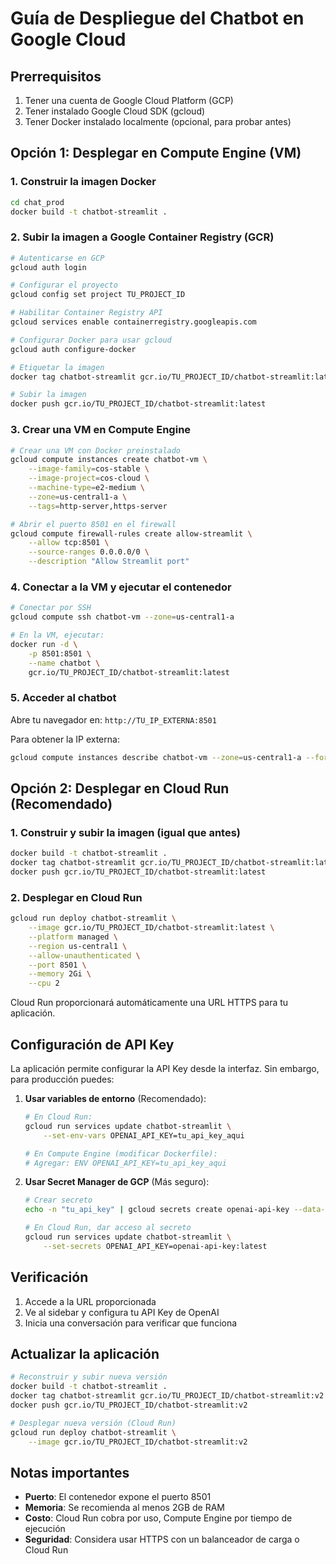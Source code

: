 # Guía de Despliegue del Chatbot en Google Cloud

## Prerrequisitos

1. Tener una cuenta de Google Cloud Platform (GCP)
2. Tener instalado Google Cloud SDK (gcloud)
3. Tener Docker instalado localmente (opcional, para probar antes)

## Opción 1: Desplegar en Compute Engine (VM)

### 1. Construir la imagen Docker

```bash
cd chat_prod
docker build -t chatbot-streamlit .
```

### 2. Subir la imagen a Google Container Registry (GCR)

```bash
# Autenticarse en GCP
gcloud auth login

# Configurar el proyecto
gcloud config set project TU_PROJECT_ID

# Habilitar Container Registry API
gcloud services enable containerregistry.googleapis.com

# Configurar Docker para usar gcloud
gcloud auth configure-docker

# Etiquetar la imagen
docker tag chatbot-streamlit gcr.io/TU_PROJECT_ID/chatbot-streamlit:latest

# Subir la imagen
docker push gcr.io/TU_PROJECT_ID/chatbot-streamlit:latest
```

### 3. Crear una VM en Compute Engine

```bash
# Crear una VM con Docker preinstalado
gcloud compute instances create chatbot-vm \
    --image-family=cos-stable \
    --image-project=cos-cloud \
    --machine-type=e2-medium \
    --zone=us-central1-a \
    --tags=http-server,https-server

# Abrir el puerto 8501 en el firewall
gcloud compute firewall-rules create allow-streamlit \
    --allow tcp:8501 \
    --source-ranges 0.0.0.0/0 \
    --description "Allow Streamlit port"
```

### 4. Conectar a la VM y ejecutar el contenedor

```bash
# Conectar por SSH
gcloud compute ssh chatbot-vm --zone=us-central1-a

# En la VM, ejecutar:
docker run -d \
    -p 8501:8501 \
    --name chatbot \
    gcr.io/TU_PROJECT_ID/chatbot-streamlit:latest
```

### 5. Acceder al chatbot

Abre tu navegador en: `http://TU_IP_EXTERNA:8501`

Para obtener la IP externa:
```bash
gcloud compute instances describe chatbot-vm --zone=us-central1-a --format='get(networkInterfaces[0].accessConfigs[0].natIP)'
```

## Opción 2: Desplegar en Cloud Run (Recomendado)

### 1. Construir y subir la imagen (igual que antes)

```bash
docker build -t chatbot-streamlit .
docker tag chatbot-streamlit gcr.io/TU_PROJECT_ID/chatbot-streamlit:latest
docker push gcr.io/TU_PROJECT_ID/chatbot-streamlit:latest
```

### 2. Desplegar en Cloud Run

```bash
gcloud run deploy chatbot-streamlit \
    --image gcr.io/TU_PROJECT_ID/chatbot-streamlit:latest \
    --platform managed \
    --region us-central1 \
    --allow-unauthenticated \
    --port 8501 \
    --memory 2Gi \
    --cpu 2
```

Cloud Run proporcionará automáticamente una URL HTTPS para tu aplicación.

## Configuración de API Key

La aplicación permite configurar la API Key desde la interfaz. Sin embargo, para producción puedes:

1. **Usar variables de entorno** (Recomendado):
   ```bash
   # En Cloud Run:
   gcloud run services update chatbot-streamlit \
       --set-env-vars OPENAI_API_KEY=tu_api_key_aqui
   
   # En Compute Engine (modificar Dockerfile):
   # Agregar: ENV OPENAI_API_KEY=tu_api_key_aqui
   ```

2. **Usar Secret Manager de GCP** (Más seguro):
   ```bash
   # Crear secreto
   echo -n "tu_api_key" | gcloud secrets create openai-api-key --data-file=-
   
   # En Cloud Run, dar acceso al secreto
   gcloud run services update chatbot-streamlit \
       --set-secrets OPENAI_API_KEY=openai-api-key:latest
   ```

## Verificación

1. Accede a la URL proporcionada
2. Ve al sidebar y configura tu API Key de OpenAI
3. Inicia una conversación para verificar que funciona

## Actualizar la aplicación

```bash
# Reconstruir y subir nueva versión
docker build -t chatbot-streamlit .
docker tag chatbot-streamlit gcr.io/TU_PROJECT_ID/chatbot-streamlit:v2
docker push gcr.io/TU_PROJECT_ID/chatbot-streamlit:v2

# Desplegar nueva versión (Cloud Run)
gcloud run deploy chatbot-streamlit \
    --image gcr.io/TU_PROJECT_ID/chatbot-streamlit:v2
```

## Notas importantes

- **Puerto**: El contenedor expone el puerto 8501
- **Memoria**: Se recomienda al menos 2GB de RAM
- **Costo**: Cloud Run cobra por uso, Compute Engine por tiempo de ejecución
- **Seguridad**: Considera usar HTTPS con un balanceador de carga o Cloud Run

